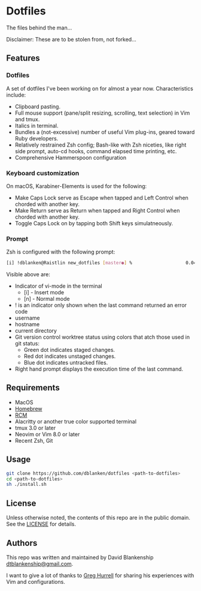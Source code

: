# Dotfiles

The files behind the man...

Disclaimer: These are to be stolen from, not forked...

## Features
### Dotfiles
A set of dotfiles I've been working on for almost a year now.  Characteristics include:

- Clipboard pasting.
- Full mouse support (pane/split resizing, scrolling, text selection) in Vim and tmux.
- Italics in terminal.
- Bundles a (not-excessive) number of useful Vim plug-ins, geared toward Ruby developers.
- Relatively restrained Zsh config; Bash-like with Zsh niceties, like right side prompt, auto-cd hooks, command elapsed time printing, etc.
- Comprehensive Hammerspoon configuration

### Keyboard customization
On macOS, Karabiner-Elements is used for the following:
- Make Caps Lock serve as Escape when tapped and Left Control when chorded with another key.
- Make Return serve as Return when tapped and Right Control when chorded with another key.
- Toggle Caps Lock on by tapping both Shift keys simulatneously.

### Prompt
Zsh is configured with the following prompt:

```sh
[i] !dblanken@Raistlin new_dotfiles [master●] %                    0.04s
```

Visible above are:

- Indicator of vi-mode in the terminal
  - [i] - Insert mode
  - [n] - Normal mode
- ! is an indicator only shown when the last command returned an error code
- username
- hostname
- current directory
- Git version control worktree status using colors that atch those used in git status:
  - Green dot indicates staged changes.
  - Red dot indicates unstaged changes.
  - Blue dot indicates untracked files.
- Right hand prompt displays the execution time of the last command.

## Requirements

- MacOS
- [Homebrew](https://brew.sh)
- [RCM](https://github.com/thoughtbot/rcm)
- Alacritty or another true color supported terminal
- tmux 3.0 or later
- Neovim or Vim 8.0 or later
- Recent Zsh, Git

## Usage

```sh
git clone https://github.com/dblanken/dotfiles <path-to-dotfiles>
cd <path-to-dotfiles>
sh ./install.sh
```

## License
Unless otherwise noted, the contents of this repo are in the public domain.  See the [LICENSE](https://github.com/dblanken/dotfiles/blob/master/LICENSE.md) for details.

## Authors
This repo was written and maintained by David Blankenship <dtblankenship@gmail.com>.

I want to give a lot of thanks to [Greg Hurrell](https://www.youtube.com/c/GregHurrell) for sharing his experiences with Vim and configurations.
